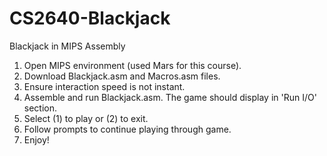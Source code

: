 # CS2640-Blackjack
Blackjack in MIPS Assembly
1) Open MIPS environment (used Mars for this course).
2) Download Blackjack.asm and Macros.asm files.
3) Ensure interaction speed is not instant.
4) Assemble and run Blackjack.asm. The game should display in 'Run I/O' section.
5) Select (1) to play or (2) to exit.
6) Follow prompts to continue playing through game.
7) Enjoy!
